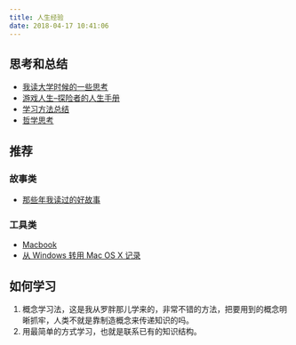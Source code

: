 ```yaml
---
title: 人生经验
date: 2018-04-17 10:41:06
---
```


## 思考和总结

- [我读大学时候的一些思考](../2017/02/06/我读大学时候的一些思考)
- [游戏人生–探险者的人生手册](../2017/01/26/游戏人生--探险者的人生手册)
- [学习方法总结](../2017/01/02/学习方法总结)
- [哲学思考](../2018/06/03/哲学思考)

## 推荐

### 故事类

- [那些年我读过的好故事](../2017/01/10/那些年我读过的好故事)    

### 工具类

- [Macbook](../2017/02/03/Macbook)
- [从 Windows 转用 Mac OS X 记录](../2017/01/01/从windows转用macOSX记录)

## 如何学习

1. 概念学习法，这是我从罗胖那儿学来的，非常不错的方法，把要用到的概念明晰抓牢，人类不就是靠制造概念来传递知识的吗。
2. 用最简单的方式学习，也就是联系已有的知识结构。

  

